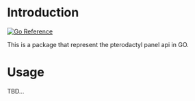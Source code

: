 # Introduction

[![Go Reference](https://pkg.go.dev/badge/github.com/Deltxprt/pterodactyl-golib@v0.1.6.svg)](https://pkg.go.dev/github.com/Deltxprt/pterodactyl-golib@v0.1.7)

This is a package that represent the pterodactyl panel api in GO.

# Usage

TBD...
